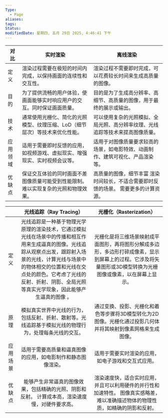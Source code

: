 ```yaml
---
Type:
  - Page
aliases: 
tags: 
Status: 
modifiedDate: 星期四, 五月 29日 2025, 4:46:41 下午
---
```


| 对比   | 实时渲染                                       | 离线渲染                                        |
| ---- | ------------------------------------------ | ------------------------------------------- |
| 定义   | 渲染过程需要在极短的时间内完成，以保持画面的连续性和交互性。             | 渲染过程不需要即时完成，可以花费较长时间来生成高质量的图像。              |
| 目的   | 为了提供流畅的用户体验，使画面能够实时响应用户的交互。同时保证画面质量。       | 目的是为了生成高分辨率、高细节、高质量的图像，用于最终的展示或输出。          |
| 技术   | 通常使用光栅化、简化的光照模型、纹理压缩、LoD（细节层次）等技术来优化性能。    | 可以使用复杂的光照模拟、全局光照、高分辨率纹理、光线追踪等技术来提高图像质量。     |
| 应用领域 | 适用于需要即时反馈的应用，如视频游戏、虚拟现实、增强现实、实时视频会议等。      | 适用于对图像质量要求较高的场景，如电影特效、动画制作、建筑可视化、产品渲染等。     |
| 优缺点  | 保证交互体验的同时画面不差 图像质量可能受到性能限制。难以实现复杂的光照和物理效果。 | 高质量的图像，细节丰富 渲染时间较长，不适合需要即时反馈的场景。 需要更多的计算资源。 |

|      |                                                             光线追踪（Ray Tracing）                                                              |                               光栅化（Rasterization）                                |
| :--: | :----------------------------------------------------------------------------------------------------------------------------------------: | :-----------------------------------------------------------------------------: |
|  定义  | 光线追踪是一种基于物理光学原理的渲染技术，它通过模拟光线在场景中的传播和相互作用来生成逼真的图像。光线追踪从观察点出发，跟踪射入场景的光线，计算光线与场景中的物体相交的位置和光线在交点处的颜色。它考虑了光线的反射、折射、阴影、全局光照等真实光学现象，因此能够产生逼真的图像 。 | 光栅化是将三维场景映射成平面图形，再将图形分解成多边形，多边形打碎成像素，显示到屏幕上的过程。它涉及将矢量图形或3D模型转换为光栅图像或像素，以在屏幕上显示。 |
|  原理  |                                            模拟真实世界中光线的行为，包括反射、折射、散射等。光线追踪基于模拟光线的物理行为，处理每条光线的交互。                                             |            通过变换、投影、光栅化和着色等步骤将3D模型转化为2D图像。光栅化通过投影几何体并将其映射到像素网格来生成图像。             |
| 应用场景 |                                                       适用于需要高质量和逼真图像的应用，如电影制作和静态图像渲染。                                                       |                            适用于需要实时渲染的应用，如电子游戏和交互式应用。                            |
| 优缺点  |                                              能够产生非常逼真的图像效果，包括精确的光照、阴影和反射。 计算成本高，渲染速度慢，对硬件要求高。                                              |        渲染速度快，适合实时应用，并且可以利用硬件的并行性和加速特性。 图像真实感略差，难以准确描述物体的物理性质，如精确的阴影和反射。         |
